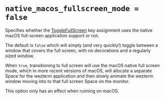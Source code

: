 # `native_macos_fullscreen_mode = false`

Specifies whether the [ToggleFullScreen](../../lua/keyassignment/ToggleFullScreen.md)
key assignment uses the native macOS full-screen application support or not.

The default is `false` which will simply (and very quickly!) toggle between a
window that covers the full screen, with no decorations and a regularly sized
window.

When `true`, transitioning to full screen will use the macOS native full screen
mode, which in more recent versions of macOS, will allocate a separate Space
for the wezterm application and then slowly animate the wezterm window moving
into to that full screen Space on the monitor.

This option only has an effect when running on macOS.
